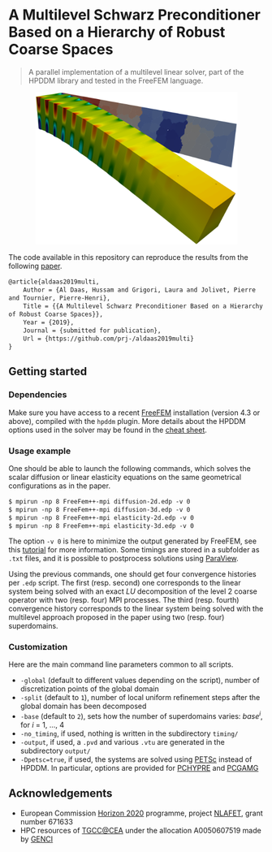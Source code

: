 # A Multilevel Schwarz Preconditioner Based on a Hierarchy of Robust Coarse Spaces

> A parallel implementation of a multilevel linear solver, part of the HPDDM library and tested in the FreeFEM language.

<p align="center"><img src="https://github.com/prj-/aldaas2019multi/raw/master/header.png" height="300"></p>

The code available in this repository can reproduce the results from the following [paper](https://hal.archives-ouvertes.fr/hal-02151184).
```
@article{aldaas2019multi,
    Author = {Al Daas, Hussam and Grigori, Laura and Jolivet, Pierre and Tournier, Pierre-Henri},
    Title = {{A Multilevel Schwarz Preconditioner Based on a Hierarchy of Robust Coarse Spaces}},
    Year = {2019},
    Journal = {submitted for publication},
    Url = {https://github.com/prj-/aldaas2019multi}
}
```

## Getting started
### Dependencies
Make sure you have access to a recent [FreeFEM](https://freefem.org/) installation (version 4.3 or above), compiled with the `hpddm` plugin. More details about the HPDDM options used in the solver may be found in the [cheat sheet](https://github.com/hpddm/hpddm/blob/master/doc/cheatsheet.pdf).
### Usage example
One should be able to launch the following commands, which solves the scalar diffusion or linear elasticity equations on the same geometrical configurations as in the paper.
```
$ mpirun -np 8 FreeFem++-mpi diffusion-2d.edp -v 0
$ mpirun -np 8 FreeFem++-mpi diffusion-3d.edp -v 0
$ mpirun -np 8 FreeFem++-mpi elasticity-2d.edp -v 0
$ mpirun -np 8 FreeFem++-mpi elasticity-3d.edp -v 0
```
The option `-v 0` is here to minimize the output generated by FreeFEM, see this [tutorial](http://jolivet.perso.enseeiht.fr/FreeFem-tutorial/#pf1c) for more information.
Some timings are stored in a subfolder as `.txt` files, and it is possible to postprocess solutions using [ParaView](https://www.paraview.org/).

Using the previous commands, one should get four convergence histories per `.edp` script. The first (resp. second) one corresponds to the linear system being solved with an exact *LU* decomposition of the level 2 coarse operator with two (resp. four) MPI processes. The third (resp. fourth) convergence history corresponds to the linear system being solved with the multilevel approach proposed in the paper using two (resp. four) superdomains.
### Customization
Here are the main command line parameters common to all scripts.

* `-global` (default to different values depending on the script), number of discretization points of the global domain
* `-split` (default to `1`), number of local uniform refinement steps after the global domain has been decomposed
* `-base` (default to `2`), sets how the number of superdomains varies: *base*<sup>*i*</sup>, for *i* = 1, ..., 4
* `-no_timing`, if used, nothing is written in the subdirectory `timing/`
* `-output`, if used, a `.pvd` and various `.vtu` are generated in the subdirectory `output/`
* `-Dpetsc=true`, if used, the systems are solved using [PETSc](https://www.mcs.anl.gov/petsc/) instead of HPDDM. In particular, options are provided for [PCHYPRE](https://www.mcs.anl.gov/petsc/petsc-current/docs/manualpages/PC/PCHYPRE.html) and [PCGAMG](https://www.mcs.anl.gov/petsc/petsc-current/docs/manualpages/PC/PCGAMG.html)

## Acknowledgements
* European Commission [Horizon 2020](https://ec.europa.eu/programmes/horizon2020/en) programme, project [NLAFET](http://www.nlafet.eu/), grant number 671633
* HPC resources of [TGCC@CEA](http://www-hpc.cea.fr/index-en.htm) under the allocation A0050607519 made by [GENCI](http://www.genci.fr/en)
